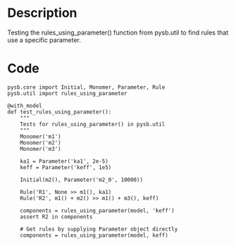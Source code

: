 # Description
Testing the rules_using_parameter() function from pysb.util to find rules that use a specific parameter.

# Code
```
pysb.core import Initial, Monomer, Parameter, Rule
pysb.util import rules_using_parameter

@with_model
def test_rules_using_parameter():
    """
    Tests for rules_using_parameter() in pysb.util
    """
    Monomer('m1')
    Monomer('m2')
    Monomer('m3')

    ka1 = Parameter('ka1', 2e-5)
    keff = Parameter('keff', 1e5)

    Initial(m2(), Parameter('m2_0', 10000))

    Rule('R1', None >> m1(), ka1)
    Rule('R2', m1() + m2() >> m1() + m3(), keff)

    components = rules_using_parameter(model, 'keff')
    assert R2 in components

    # Get rules by supplying Parameter object directly
    components = rules_using_parameter(model, keff)

```
